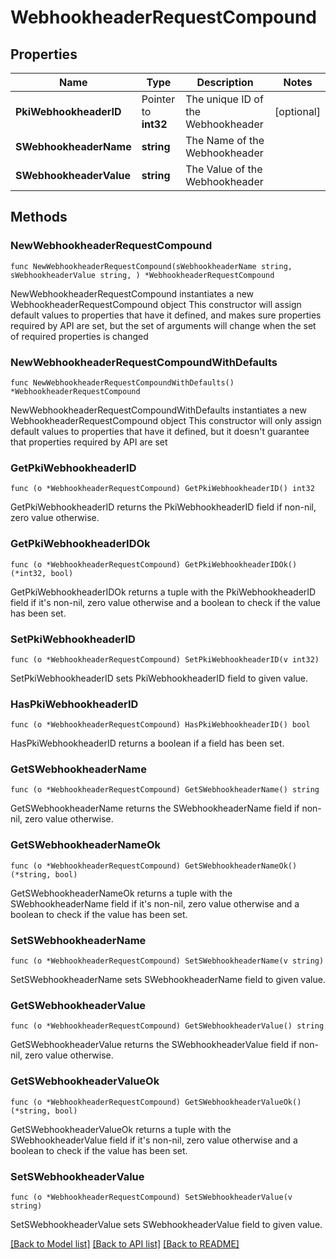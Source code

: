 # WebhookheaderRequestCompound

## Properties

Name | Type | Description | Notes
------------ | ------------- | ------------- | -------------
**PkiWebhookheaderID** | Pointer to **int32** | The unique ID of the Webhookheader | [optional] 
**SWebhookheaderName** | **string** | The Name of the Webhookheader | 
**SWebhookheaderValue** | **string** | The Value of the Webhookheader | 

## Methods

### NewWebhookheaderRequestCompound

`func NewWebhookheaderRequestCompound(sWebhookheaderName string, sWebhookheaderValue string, ) *WebhookheaderRequestCompound`

NewWebhookheaderRequestCompound instantiates a new WebhookheaderRequestCompound object
This constructor will assign default values to properties that have it defined,
and makes sure properties required by API are set, but the set of arguments
will change when the set of required properties is changed

### NewWebhookheaderRequestCompoundWithDefaults

`func NewWebhookheaderRequestCompoundWithDefaults() *WebhookheaderRequestCompound`

NewWebhookheaderRequestCompoundWithDefaults instantiates a new WebhookheaderRequestCompound object
This constructor will only assign default values to properties that have it defined,
but it doesn't guarantee that properties required by API are set

### GetPkiWebhookheaderID

`func (o *WebhookheaderRequestCompound) GetPkiWebhookheaderID() int32`

GetPkiWebhookheaderID returns the PkiWebhookheaderID field if non-nil, zero value otherwise.

### GetPkiWebhookheaderIDOk

`func (o *WebhookheaderRequestCompound) GetPkiWebhookheaderIDOk() (*int32, bool)`

GetPkiWebhookheaderIDOk returns a tuple with the PkiWebhookheaderID field if it's non-nil, zero value otherwise
and a boolean to check if the value has been set.

### SetPkiWebhookheaderID

`func (o *WebhookheaderRequestCompound) SetPkiWebhookheaderID(v int32)`

SetPkiWebhookheaderID sets PkiWebhookheaderID field to given value.

### HasPkiWebhookheaderID

`func (o *WebhookheaderRequestCompound) HasPkiWebhookheaderID() bool`

HasPkiWebhookheaderID returns a boolean if a field has been set.

### GetSWebhookheaderName

`func (o *WebhookheaderRequestCompound) GetSWebhookheaderName() string`

GetSWebhookheaderName returns the SWebhookheaderName field if non-nil, zero value otherwise.

### GetSWebhookheaderNameOk

`func (o *WebhookheaderRequestCompound) GetSWebhookheaderNameOk() (*string, bool)`

GetSWebhookheaderNameOk returns a tuple with the SWebhookheaderName field if it's non-nil, zero value otherwise
and a boolean to check if the value has been set.

### SetSWebhookheaderName

`func (o *WebhookheaderRequestCompound) SetSWebhookheaderName(v string)`

SetSWebhookheaderName sets SWebhookheaderName field to given value.


### GetSWebhookheaderValue

`func (o *WebhookheaderRequestCompound) GetSWebhookheaderValue() string`

GetSWebhookheaderValue returns the SWebhookheaderValue field if non-nil, zero value otherwise.

### GetSWebhookheaderValueOk

`func (o *WebhookheaderRequestCompound) GetSWebhookheaderValueOk() (*string, bool)`

GetSWebhookheaderValueOk returns a tuple with the SWebhookheaderValue field if it's non-nil, zero value otherwise
and a boolean to check if the value has been set.

### SetSWebhookheaderValue

`func (o *WebhookheaderRequestCompound) SetSWebhookheaderValue(v string)`

SetSWebhookheaderValue sets SWebhookheaderValue field to given value.



[[Back to Model list]](../README.md#documentation-for-models) [[Back to API list]](../README.md#documentation-for-api-endpoints) [[Back to README]](../README.md)


